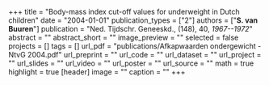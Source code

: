 +++
title = "Body-mass index cut-off values for underweight in Dutch children"
date = "2004-01-01"
publication_types = ["2"]
authors = ["**S. van Buuren**"]
publication = "Ned. Tijdschr. Geneeskd., (148), 40, _1967--1972_"
abstract = ""
abstract_short = ""
image_preview = ""
selected = false
projects = []
tags = []
url_pdf = "publications/Afkapwaarden ondergewicht - NtvG 2004.pdf"
url_preprint = ""
url_code = ""
url_dataset = ""
url_project = ""
url_slides = ""
url_video = ""
url_poster = ""
url_source = ""
math = true
highlight = true
[header]
image = ""
caption = ""
+++
